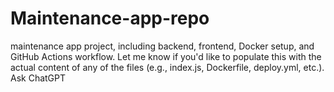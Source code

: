 # Maintenance-app-repo
maintenance app project, including backend, frontend, Docker setup, and GitHub Actions workflow. Let me know if you'd like to populate this with the actual content of any of the files (e.g., index.js, Dockerfile, deploy.yml, etc.).       Ask ChatGPT
